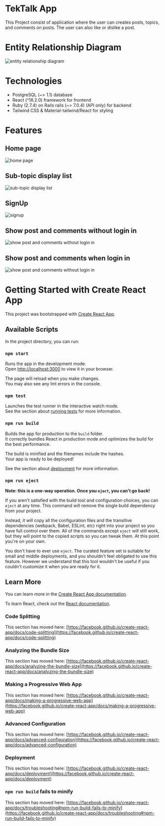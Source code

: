 # TekTalk App 

This Project consist of application where the user can creates posts, topics, and comments on posts. The user can also like or dislike a post. 

# Entity Relationship Diagram

![entity relationship diagram](https://user-images.githubusercontent.com/88294699/206871343-5e716dea-2be8-4af0-8d50-341208bc61ee.png)

# Technologies

- PostgreSQL  (~> 1.1) database
- React (^18.2.0) framework for frontend
- Ruby (2.7.4) on Rails rails (~> 7.0.4) (API only) for backend
- Tailwind CSS & Material-tailwind/React for styling

# Features 

## Home page
![home page](https://user-images.githubusercontent.com/88294699/207173390-b6a8d544-2781-465b-85da-e7b3ec030601.png)

## Sub-topic display list
![sub-topic display list](https://user-images.githubusercontent.com/88294699/207174057-0d752533-01c8-49fb-8aaf-2f4e006ac56d.png)

## SignUp
![signup](https://user-images.githubusercontent.com/88294699/207175177-90d21400-1926-4543-979b-76d4170e27a3.png)

## Show post and comments without login in
![show post and comments without login in](https://user-images.githubusercontent.com/88294699/207175839-9f65050c-7a6e-49bc-975a-6534c6abe800.png)

## Show post and comments when login in
![show post and comments without login in](https://user-images.githubusercontent.com/88294699/207176628-f36e70aa-bdc1-4168-aae3-f12142dd720a.png)


# Getting Started with Create React App

This project was bootstrapped with [Create React App](https://github.com/facebook/create-react-app).

## Available Scripts

In the project directory, you can run:

### `npm start`

Runs the app in the development mode.\
Open [http://localhost:3000](http://localhost:3000) to view it in your browser.

The page will reload when you make changes.\
You may also see any lint errors in the console.

### `npm test`

Launches the test runner in the interactive watch mode.\
See the section about [running tests](https://facebook.github.io/create-react-app/docs/running-tests) for more information.

### `npm run build`

Builds the app for production to the `build` folder.\
It correctly bundles React in production mode and optimizes the build for the best performance.

The build is minified and the filenames include the hashes.\
Your app is ready to be deployed!

See the section about [deployment](https://facebook.github.io/create-react-app/docs/deployment) for more information.

### `npm run eject`

**Note: this is a one-way operation. Once you `eject`, you can't go back!**

If you aren't satisfied with the build tool and configuration choices, you can `eject` at any time. This command will remove the single build dependency from your project.

Instead, it will copy all the configuration files and the transitive dependencies (webpack, Babel, ESLint, etc) right into your project so you have full control over them. All of the commands except `eject` will still work, but they will point to the copied scripts so you can tweak them. At this point you're on your own.

You don't have to ever use `eject`. The curated feature set is suitable for small and middle deployments, and you shouldn't feel obligated to use this feature. However we understand that this tool wouldn't be useful if you couldn't customize it when you are ready for it.

## Learn More

You can learn more in the [Create React App documentation](https://facebook.github.io/create-react-app/docs/getting-started).

To learn React, check out the [React documentation](https://reactjs.org/).

### Code Splitting

This section has moved here: [https://facebook.github.io/create-react-app/docs/code-splitting](https://facebook.github.io/create-react-app/docs/code-splitting)

### Analyzing the Bundle Size

This section has moved here: [https://facebook.github.io/create-react-app/docs/analyzing-the-bundle-size](https://facebook.github.io/create-react-app/docs/analyzing-the-bundle-size)

### Making a Progressive Web App

This section has moved here: [https://facebook.github.io/create-react-app/docs/making-a-progressive-web-app](https://facebook.github.io/create-react-app/docs/making-a-progressive-web-app)

### Advanced Configuration

This section has moved here: [https://facebook.github.io/create-react-app/docs/advanced-configuration](https://facebook.github.io/create-react-app/docs/advanced-configuration)

### Deployment

This section has moved here: [https://facebook.github.io/create-react-app/docs/deployment](https://facebook.github.io/create-react-app/docs/deployment)

### `npm run build` fails to minify

This section has moved here: [https://facebook.github.io/create-react-app/docs/troubleshooting#npm-run-build-fails-to-minify](https://facebook.github.io/create-react-app/docs/troubleshooting#npm-run-build-fails-to-minify)
